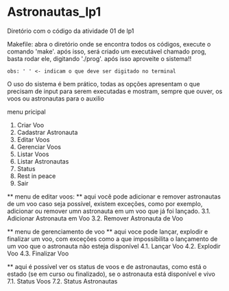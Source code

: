 # Astronautas_lp1
Diretório com o código da atividade 01 de lp1

Makefile: 
    abra o diretório onde se encontra todos os códigos, execute o comando 'make'. após isso, será criado um executável chamado prog, basta rodar ele, digitando './prog'. após isso aproveite o sistema!!

    obs: ' ' <- indicam o que deve ser digitado no terminal 



O uso do sistema é bem prático, todas as opções apresentam o que precisam de input para serem executadas e mostram, sempre que ouver, os voos ou astronautas para o auxilio


menu pricipal

1. Criar Voo 
2. Cadastrar Astronauta
3. Editar Voos
4. Gerenciar Voos
5. Listar Voos
6. Listar Astronautas
7. Status 
8. Rest in peace
9. Sair


** menu de editar voos:
** aqui você pode adicionar e remover astronautas de um voo caso seja possível, existem exceções, como por exemplo, adicionar ou remover umn astronauta em um voo que já foi lançado.
3.1. Adicionar Astronauta em Voo 
3.2. Remover Astronauta de Voo

** menu de gerenciamento de voo
** aqui voce pode lançar, explodir e finalizar um voo, com exceções como a que impossibilita o lançamento de um voo que o astronauta não esteja disponível
4.1. Lançar Voo
4.2. Explodir Voo
4.3. Finalizar Voo

** aqui é possível ver os status de voos e de astronautas, como está o estado (se em curso ou finalizado), se o astronauta está disponível e vivo
7.1. Status Voos
7.2. Status Astronautas

